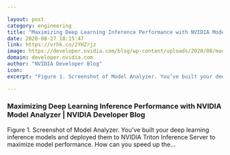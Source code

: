 ```yaml
---

layout: post
category: engineering
title: "Maximizing Deep Learning Inference Performance with NVIDIA Model Analyzer"
date: 2020-08-27 18:15:47
link: https://vrhk.co/2YHZrjz
image: https://developer.nvidia.com/blog/wp-content/uploads/2020/08/model-analyzer.png
domain: developer.nvidia.com
author: "NVIDIA Developer Blog"
icon: 
excerpt: "Figure 1. Screenshot of Model Analyzer. You’ve built your deep learning inference models and deployed them to NVIDIA Triton Inference Server to maximize model performance. How can you speed up the…"

---
```


### Maximizing Deep Learning Inference Performance with NVIDIA Model Analyzer | NVIDIA Developer Blog

Figure 1. Screenshot of Model Analyzer. You’ve built your deep learning inference models and deployed them to NVIDIA Triton Inference Server to maximize model performance. How can you speed up the…